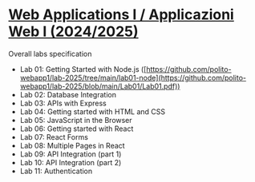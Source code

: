 # [Web Applications I / Applicazioni Web I (2024/2025)](https://github.com/polito-webapp1)

Overall labs specification

- Lab 01: Getting Started with Node.js ([https://github.com/polito-webapp1/lab-2025/tree/main/lab01-node](https://github.com/polito-webapp1/lab-2025/blob/main/Lab01/Lab01.pdf))
- Lab 02: Database Integration
- Lab 03: APIs with Express
- Lab 04: Getting started with HTML and CSS
- Lab 05: JavaScript in the Browser
- Lab 06: Getting started with React
- Lab 07: React Forms
- Lab 08: Multiple Pages in React
- Lab 09: API Integration (part 1)
- Lab 10: API Integration (part 2)
- Lab 11: Authentication
